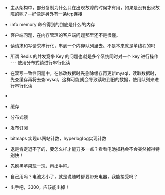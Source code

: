 - 主从架构中，部分复制为什么只在出现故障的时候才有用，如果是没有出现故障的呢？--好像是另外有一条tcp连接
- info memory 命令得到的到底是什么的内存
- 客户端问题，在内存管理的客户端问题那里还不是很懂。
- 读请求和写请求串行化，串到一个内存队列里去。不是本来就是单线程的吗



- 所谓 Redis 的并发竞争 Key 的问题也就是多个系统同时对一个 key 进行操作 --- 使用分布式锁进行串行化读
- 在双写一致性问题中，在修改数据时先删除缓存再更新mysql，读取数据时，先查缓存再将去查mysql，这样可能就会导致读取到旧的数据，使用队列来进行串行化读
- 



- 缓存
- 分布式锁
- 发布订阅
- bitmaps  实现us网站计数，hyperloglog实现计数





- 退是肯定退不了的，要怎么样才能刀多一点？看看电池损耗会不会突然掉得特别快！
- 先刷黑苹果玩一玩，再出手吧。
- 自己用吗？电池太小了，就是说随时都要带充电器，我能接受吗？
- 出手吧，3300，应该能出掉！